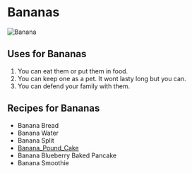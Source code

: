 # Bananas
![Banana](https://encrypted-tbn0.gstatic.com/images?q=tbn:ANd9GcRjds0quR3qmPd5CBTnEnzT575E0Me7pwRKqkvxQnus3EimHKieHQ)

## Uses for Bananas
1. You can eat them or put them in food.
2. You can keep one as a pet. It wont lasty long but you can.
3. You can defend your family with them.

## Recipes for Bananas
* Banana Bread
* Banana Water
* Banana Split
* [Banana_Pound_Cake](https://www.tasteofhome.com/recipes/banana-pound-cake/)
* Banana Blueberry Baked Pancake
* Banana Smoothie

## 